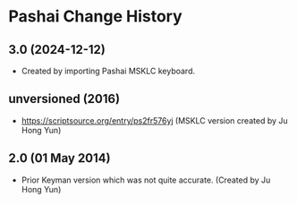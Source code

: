 Pashai Change History
====================

3.0 (2024-12-12)
----------------
* Created by importing Pashai MSKLC keyboard.

unversioned (2016)
----------------
* https://scriptsource.org/entry/ps2fr576yj (MSKLC version created by Ju Hong Yun)

2.0 (01 May 2014)
----------------
* Prior Keyman version which was not quite accurate. (Created by Ju Hong Yun)